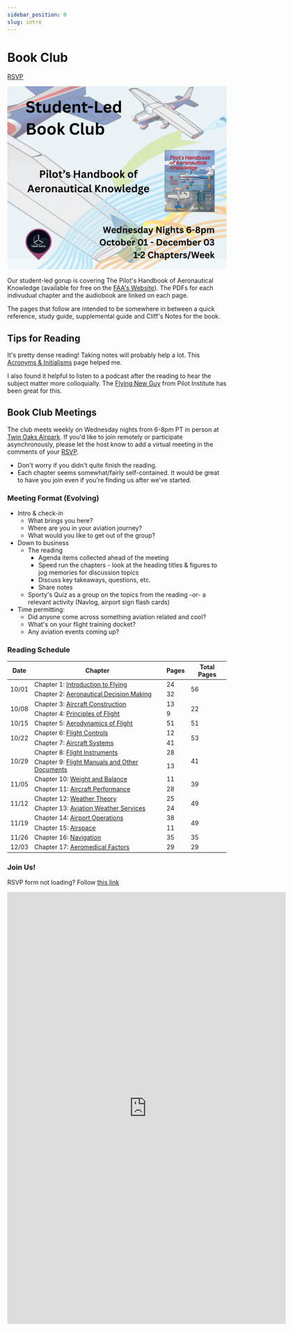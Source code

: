 ```yaml
---
sidebar_position: 0
slug: intro
---
```


# Book Club

[RSVP](#join-us)

![Book Club Flyer, blue background with two drawn airplanes and their wingtip vorticies drawn. This flyer says the book club is on Wednesday nights October 1 through December 3 at Twin Oaks Airpark and will cover 1 or 2 chapters each week](../../src/pages/short.png)

Our student-led gorup is covering The Pilot's Handbook of Aeronautical Knowledge (available for free on the [FAA's Website](https://www.faa.gov/regulations_policies/handbooks_manuals/aviation/phak)). The PDFs for each indivudual chapter and the audiobook are linked on each page.

The pages that follow are intended to be somewhere in between a quick reference, study guide, supplemental guide and Cliff's Notes for the book.

## Tips for Reading
It's pretty dense reading! Taking notes will probably help a lot. This [Acronyms & Initialisms](/acronyms) page helped me.

I also found it helpful to listen to a podcast after the reading to hear the subject matter more colloquially. The [Flying New Guy](https://www.youtube.com/playlist?list=PLG_hxiQ49vKXnmtK4oh-o5j4Fg5Dbp_Dr) from Pilot Institute has been great for this.

## Book Club Meetings

The club meets weekly on Wednesday nights from 6-8pm PT in person at [Twin Oaks Airpark](https://www.flytwinoaks.com/). If you'd like to join remotely or participate asynchronously, please let the host know to add a virtual meeting in the comments of your [RSVP](#join-us).

- Don't worry if you didn't quite finish the reading.
- Each chapter seems somewhat/fairly self-contained. It would be great to have you join even if you're finding us after we've started.

### Meeting Format (Evolving)

- Intro & check-in
  - What brings you here?
  - Where are you in your aviation journey?
  - What would you like to get out of the group?
- Down to business
  - The reading
    - Agenda items collected ahead of the meeting
    - Speed run the chapters - look at the heading titles & figures to jog memories for discussion topics
    - Discuss key takeaways, questions, etc.
    - Share notes
  - Sporty's Quiz as a group on the topics from the reading -or- a relevant activity (Navlog, airport sign flash cards)
- Time permitting:
  - Did anyone come across something aviation related and cool?
  - What's on your flight training docket?
  - Any aviation events coming up?

### Reading Schedule

<table>
  <thead>
    <tr>
      <th>Date</th>
      <th>Chapter</th>
      <th>Pages</th>
      <th>Total Pages</th>
    </tr>
  </thead>
  <tbody>
    <tr>
      <td rowspan="2">10/01</td>
      <td>Chapter 1: <a href="./introduction_to_flying">Introduction to Flying</a></td>
      <td>24</td>
      <td rowspan="2">56</td>
    </tr>
    <tr>
      <td>Chapter 2: <a href="./aeronautical_decision_making">Aeronautical Decision Making</a></td>
      <td>32</td>
    </tr>
    <tr>
      <td rowspan="2">10/08</td>
      <td>Chapter 3: <a href="./aircraft_construction">Aircraft Construction</a></td>
      <td>13</td>
      <td rowspan="2">22</td>
    </tr>
    <tr>
      <td>Chapter 4: <a href="./principles_of_flight">Principles of Flight</a></td>
      <td>9</td>
    </tr>
    <tr>
      <td>10/15</td>
      <td>Chapter 5: <a href="./aerodynamics_of_flight">Aerodynamics of Flight</a></td>
      <td>51</td>
      <td>51</td>
    </tr>
    <tr>
      <td rowspan="2">10/22</td>
      <td>Chapter 6: <a href="./flight_controls">Flight Controls</a></td>
      <td>12</td>
      <td rowspan="2">53</td>
    </tr>
    <tr>
      <td>Chapter 7: <a href="./aircraft_systems">Aircraft Systems</a></td>
      <td>41</td>
    </tr>
    <tr>
      <td rowspan="2">10/29</td>
      <td>Chapter 8: <a href="./flight_instruments">Flight Instruments</a></td>
      <td>28</td>
      <td rowspan="2">41</td>
    </tr>
    <tr>
      <td>Chapter 9: <a href="./flight_manuals_and_other_documents">Flight Manuals and Other Documents</a></td>
      <td>13</td>
    </tr>
    <tr>
      <td rowspan="2">11/05</td>
      <td>Chapter 10: <a href="./weight_and_balance">Weight and Balance</a></td>
      <td>11</td>
      <td rowspan="2">39</td>
    </tr>
    <tr>
      <td>Chapter 11: <a href="./aircraft_performance">Aircraft Performance</a></td>
      <td>28</td>
    </tr>
    <tr>
      <td rowspan="2">11/12</td>
      <td>Chapter 12: <a href="./weather_theory">Weather Theory</a></td>
      <td>25</td>
      <td rowspan="2">49</td>
    </tr>
    <tr>
      <td>Chapter 13: <a href="./aviation_weather_services">Aviation Weather Services</a></td>
      <td>24</td>
    </tr>
    <tr>
      <td rowspan="2">11/19</td>
      <td>Chapter 14: <a href="./airport_operations">Airport Operations</a></td>
      <td>38</td>
      <td rowspan="2">49</td>
    </tr>
    <tr>
      <td>Chapter 15: <a href="./airspace">Airspace</a></td>
      <td>11</td>
    </tr>
    <tr>
      <td>11/26</td>
      <td>Chapter 16: <a href="./navigation">Navigation</a></td>
      <td>35</td>
      <td>35</td>
    </tr>
    <tr>
      <td>12/03</td>
      <td>Chapter 17: <a href="./aeromedical_factors">Aeromedical Factors</a></td>
      <td>29</td>
      <td>29</td>
    </tr>
  </tbody>
</table>


### Join Us!

RSVP form not loading? Follow [this link](https://docs.google.com/forms/d/e/1FAIpQLSde-qbkhsoqMOXi75mKPY6hRTPcMp9D_8cKQWo2Hbti3yaSSQ/viewform?usp=header)

<iframe src="https://docs.google.com/forms/d/e/1FAIpQLSde-qbkhsoqMOXi75mKPY6hRTPcMp9D_8cKQWo2Hbti3yaSSQ/viewform?embedded=true" width="640" height="991" frameBorder="0" marginheight="0" marginwidth="0">Loading…</iframe>


<!-- <BookClubHero
  href="https://www.faa.gov/regulations_policies/handbooks_manuals/aviation/phak"
  imageSrc="https://m.media-amazon.com/images/I/814LecPFGAL._UF1000,1000_QL80_.jpg"
  imageAlt="PHAK cover"
  imageWidth={300}
>
  <p>
    This is a student-led book club. Welcome!
  </p>

  <p>
    We are covering The Pilot's Handbook of Aeronautical Knowledge which is available for free on the{' '}
    <a href="https://www.faa.gov/regulations_policies/handbooks_manuals/aviation/phak">FAA's Website</a>.
    The PDFs for each individual chapter and the audiobook are linked on each page.
  </p>

  <p>
    The club meets weekly on Wednesday nights from 6-8pm PT in person at{' '}
    <a href="https://www.flytwinoaks.com/">Twin Oaks Airpark</a>. If you'd like to join remotely
    or participate asynchronously, please let the host know to add a virtual meeting in the comments of your RSVP.
  </p>

  <p><a href="../../bookClub#rsvp">RSVP HERE</a></p>
</BookClubHero> -->